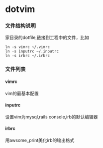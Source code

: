 # dotvim

### 文件结构说明

家目录的dotfile,链接到工程中的文件，比如
```
ln -s vimrc ~/.vimrc
ln -s inputrc ~/.inputrc
ln -s irbrc ~/.irbrc

```

### 文件列表

#### vimrc
vim的最基本配置

#### inputrc
设置vim为mysql,rails console,irb的默认编辑器

#### irbrc 
用awsome_print美化irb的输出格式
